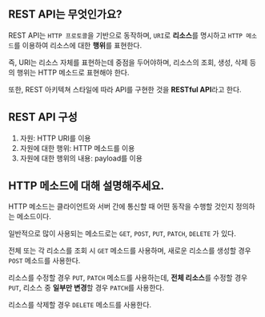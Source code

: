 ## REST API는 무엇인가요?

REST API는 `HTTP 프로토콜`을 기반으로 동작하며, `URI`로 **리소스**를 명시하고 `HTTP 메소드`를 이용하여 리소스에 대한 **행위**를 표현한다.

즉, URI는 리소스 자체를 표현하는데 중점을 두어야하며, 리소스의 조회, 생성, 삭제 등의 행위는 HTTP 메소드로 표현해야 한다.

또한, REST 아키텍쳐 스타일에 따라 API를 구현한 것을 **RESTful API**라고 한다.

## REST API 구성

1. 자원: HTTP URI를 이용
2. 자원에 대한 행위: HTTP 메소드를 이용
3. 자원에 대한 행위의 내용: payload를 이용

## HTTP 메소드에 대해 설명해주세요.

HTTP 메소드는 클라이언트와 서버 간에 통신할 때 어떤 동작을 수행할 것인지 정의하는 메소드이다.

일반적으로 많이 사용되는 메소드로는 `GET`, `POST`, `PUT`, `PATCH`, `DELETE` 가 있다.

전체 또는 각 리소스를 조회 시 `GET` 메소드를 사용하며, 새로운 리소스를 생성할 경우 `POST` 메소드를 사용한다.

리소스를 수정할 경우 `PUT`, `PATCH` 메소드를 사용하는데, **전체 리소스**를 수정할 경우 `PUT`, 리소스 중 **일부만 변경**할 경우 `PATCH`를 사용한다.

리소스를 삭제할 경우 `DELETE` 메소드를 사용한다.
